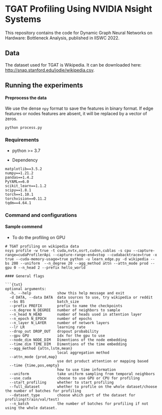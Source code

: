 # TGAT Profiling Using NVIDIA Nsight Systems

This repository contains the code for Dynamic Graph Neural Networks on Hardware: Bottleneck Analysis, published in IISWC 2022.

## Data

The dataset used for TGAT is Wikipedia. It can be downloaded here: http://snap.stanford.edu/jodie/wikipedia.csv. 


## Running the experiments


#### Preprocess the data
We use the dense `npy` format to save the features in binary format. If edge features or nodes features are absent, it will be replaced by a vector of zeros. 
```{bash}
python process.py 
```

### Requirements

* python >= 3.7

* Dependency

```{bash}
matplotlib==3.5.2
numpy==1.21.2
pandas==1.4.2
PyYAML==6.0
scikit_learn==1.1.2
scipy==1.8.1
torch==1.10.1
torchvision==0.11.2
tqdm==4.64.1
```

### Command and configurations

#### Sample commend

* To do the profiling on GPU
```{bash}
# TGAT profiling on wikipedia data
nsys profile -w true -t cuda,nvtx,osrt,cudnn,cublas -s cpu --capture-range=cudaProfilerApi --capture-range-end=stop --cudabacktrace=true -x true --cuda-memory-usage=true python -u learn_edge.py -d wikipedia --bs 200 --uniform  --n_degree 20 --agg_method attn --attn_mode prod --gpu 0 --n_head 2 --prefix hello_world

#### General flags

```{txt}
optional arguments:
  -h, --help            show this help message and exit
  -d DATA, --data DATA  data sources to use, try wikipedia or reddit
  --bs BS               batch_size
  --prefix PREFIX       prefix to name the checkpoints
  --n_degree N_DEGREE   number of neighbors to sample
  --n_head N_HEAD       number of heads used in attention layer
  --n_epoch N_EPOCH     number of epochs
  --n_layer N_LAYER     number of network layers
  --lr LR               learning rate
  --drop_out DROP_OUT   dropout probability
  --gpu GPU             idx for the gpu to use
  --node_dim NODE_DIM   Dimentions of the node embedding
  --time_dim TIME_DIM   Dimentions of the time embedding
  --agg_method {attn,lstm,mean}
                        local aggregation method
  --attn_mode {prod,map}
                        use dot product attention or mapping based
  --time {time,pos,empty}
                        how to use time information
  --uniform             take uniform sampling from temporal neighbors
  --use_cuda            choose to use GPU or CPU for profiling
  --start_profiling     whether to start profiling
  --full_dataset        whether to profile on the whole dataset/choose the number of batches for profiling
  --dataset_type        choose which part of the dataset for profiling(train/val/test)
  --n_batch             the number of batches for profiling if not using the whole dataset.
```




